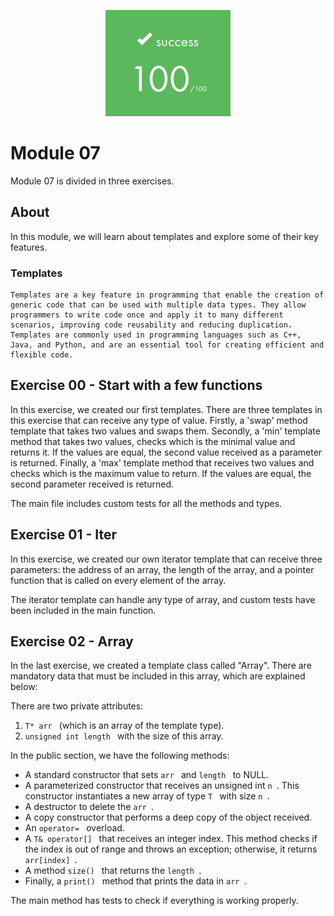 <p align="center">
  <img src="images/grade.png" alt="grade " />
</p>

# Module 07

Module 07 is divided in three exercises.

## About

In this module, we will learn about templates and explore some of their key features.

### Templates
	Templates are a key feature in programming that enable the creation of generic code that can be used with multiple data types. They allow programmers to write code once and apply it to many different scenarios, improving code reusability and reducing duplication. Templates are commonly used in programming languages such as C++, Java, and Python, and are an essential tool for creating efficient and flexible code.

## Exercise 00 - Start with a few functions

In this exercise, we created our first templates. There are three templates in this exercise that can receive any type of value. Firstly, a 'swap' method template that takes two values and swaps them. Secondly, a 'min' template method that takes two values, checks which is the minimal value and returns it. If the values are equal, the second value received as a parameter is returned. Finally, a 'max' template method that receives two values and checks which is the maximum value to return. If the values are equal, the second parameter received is returned.

The main file includes custom tests for all the methods and types.


## Exercise 01 - Iter

In this exercise, we created our own iterator template that can receive three parameters: the address of an array, the length of the array, and a pointer function that is called on every element of the array.

The iterator template can handle any type of array, and custom tests have been included in the main function.

## Exercise 02 - Array

In the last exercise, we created a template class called "Array". There are mandatory data that must be included in this array, which are explained below:

There are two private attributes:

1. ```T* arr ``` (which is an array of the template type).
2.  ```unsigned int length ``` with the size of this array.

In the public section, we have the following methods:

- A standard constructor that sets  ```arr ``` and  ```length ``` to NULL.
- A parameterized constructor that receives an unsigned int  ```n ```. This constructor instantiates a new array of type  ```T ``` with size  ```n ```.
- A destructor to delete the  ```arr ```.
- A copy constructor that performs a deep copy of the object received.
- An  ```operator= ``` overload.
- A  ```T& operator[] ``` that receives an integer index. This method checks if the index is out of range and throws an exception; otherwise, it returns  ```arr[index] ```.
- A method  ```size() ``` that returns the  ```length ```.
- Finally, a  ```print() ``` method that prints the data in  ```arr ```.

The main method has tests to check if everything is working properly.
